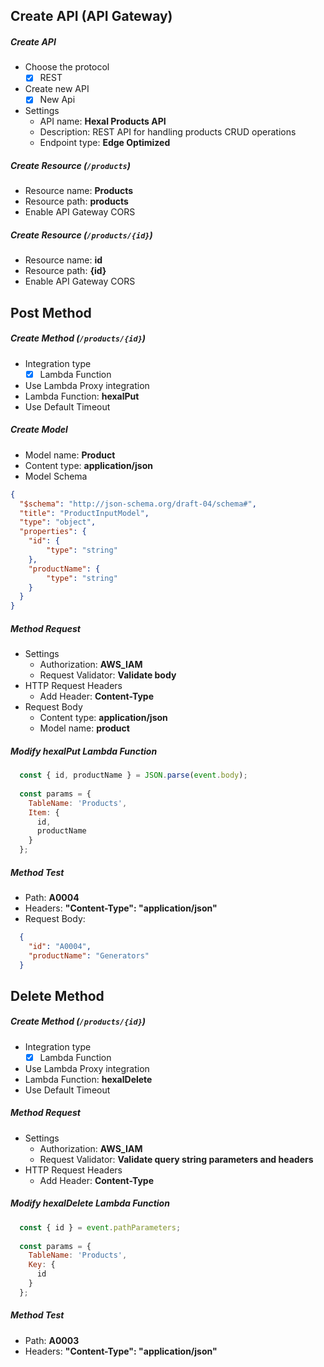 ## Create API (API Gateway)
##### Create API
- Choose the protocol
  - [x] REST
- Create new API
  - [x] New Api
- Settings
  - API name: **Hexal Products API**
  - Description: REST API for handling products CRUD operations
  - Endpoint type: **Edge Optimized**

##### Create Resource (`/products`)
- Resource name: **Products**
- Resource path: **products**
- Enable API Gateway CORS

##### Create Resource (`/products/{id}`)
- Resource name: **id**
- Resource path: **{id}**
- Enable API Gateway CORS

## Post Method 
##### Create Method (`/products/{id}`)
- Integration type
  - [x] Lambda Function
- Use Lambda Proxy integration
- Lambda Function: **hexalPut**
- Use Default Timeout

##### Create Model
- Model name: **Product**
- Content type: **application/json**
- Model Schema
```json
{
  "$schema": "http://json-schema.org/draft-04/schema#",
  "title": "ProductInputModel",
  "type": "object",
  "properties": {
    "id": {
        "type": "string"
    },
    "productName": {
        "type": "string"
    }
  }
}
```

##### Method Request
- Settings
  - Authorization: **AWS_IAM**
  - Request Validator: **Validate body**
- HTTP Request Headers
  - Add Header: **Content-Type**
- Request Body
  - Content type: **application/json**
  - Model name: **product**
  
##### Modify hexalPut Lambda Function
```javascript
  const { id, productName } = JSON.parse(event.body);
  
  const params = {
    TableName: 'Products',
    Item: {
      id,
      productName
    }
  };
```
  
##### Method Test
- Path: **A0004**
- Headers: **"Content-Type": "application/json"**
- Request Body:
```json
  {
    "id": "A0004",
    "productName": "Generators"
  }
```

## Delete Method
##### Create Method (`/products/{id}`)
- Integration type
  - [x] Lambda Function
- Use Lambda Proxy integration
- Lambda Function: **hexalDelete**
- Use Default Timeout

##### Method Request
- Settings
  - Authorization: **AWS_IAM**
  - Request Validator: **Validate query string parameters and headers**
- HTTP Request Headers
  - Add Header: **Content-Type**

##### Modify hexalDelete Lambda Function
```javascript
  const { id } = event.pathParameters;
  
  const params = {
    TableName: 'Products',
    Key: {
      id
    }
  };
```

##### Method Test
- Path: **A0003**
- Headers: **"Content-Type": "application/json"**

